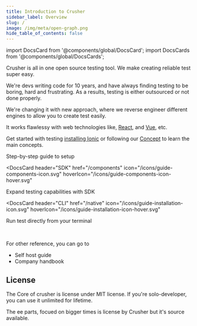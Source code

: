 ```yaml
---
title: Introduction to Crusher
sidebar_label: Overview
slug: /
image: /img/meta/open-graph.png
hide_table_of_contents: false
---
```


import DocsCard from '@components/global/DocsCard';
import DocsCards from '@components/global/DocsCards';

<head>
  <title>Open-Source UI Toolkit to Create Your Own Mobile or Desktop Apps</title>
  <meta
    name="description"
    content="Ionic Framework is an open-source UI toolkit to create your own mobile and desktop apps using web technologies with integrations for popular frameworks."
  />
  <link rel="canonical" href="https://ionicframework.com/docs" />
  <link rel="alternate" href="https://ionicframework.com/docs" hreflang="x-default" />
  <link rel="alternate" href="https://ionicframework.com/docs" hreflang="en" />
  <meta property="og:url" content="https://ionicframework.com/docs" />
</head>

Crusher is all in one open source testing tool. We make creating reliable test super easy.

We're devs writing code for 10 years, and have always finding testing to be boring, hard and frustrating. As a results, testing is either outsourced or not done properly.


We're changing it with new approach, where we reverse engineer different engines to allow you to create test easily.

It works flawlessy with web technologies like, [React](react.md), and [Vue](vue/overview.md), etc.

Get started with testing [installing Ionic](intro/cli.md) or following our [Concept](intro/next.md#build-your-first-app) to learn the main concepts.

<intro-end />

<DocsCards>
  <DocsCard header="Use guide " href="/intro/cli"
    icon="/icons/guide-native-icon.svg"
  hoverIcon="/icons/guide-native-icon-hover.svg"
>
    <p>Step-by-step guide to setup </p>
  </DocsCard>

<DocsCard
  header="SDK"
  href="/components"
  icon="/icons/guide-components-icon.svg"
  hoverIcon="/icons/guide-components-icon-hover.svg"
>
  <p>Expand testing capabilities with SDK</p>
</DocsCard>

<DocsCard
  header="CLI"
  href="/native"
  icon="/icons/guide-installation-icon.svg" hoverIcon="/icons/guide-installation-icon-hover.svg"
>
   <p>Run test directly from your terminal</p>
</DocsCard>

</DocsCards>

<br/>

For other reference, you can go to

- Self host guide
- Company handbook

<!-- ## Overview

Ionic focuses on the frontend UX and UI interaction of an app — UI controls, interactions, gestures, animations. It's easy to learn, and integrates with other libraries or frameworks, such as [Angular](angular/overview.md), [React](react/overview.md), or [Vue](vue/overview.md). Alternatively, it can be used standalone without any frontend framework using a simple [script include](intro/cdn.md). If you’d like to learn more about Ionic before diving in, we <a href="https://youtu.be/p3AN3igqiRc" target="_blank">created a video</a> to walk you through the basics.

### One codebase, running everywhere

Ionic is the only mobile app stack that enables web developers to build apps for all major app stores and the mobile web from a single codebase. And with [Adaptive Styling](theming/platform-styles.md), Ionic apps look and feel at home on every device.

### A focus on performance

Ionic is built to perform and behave great on the latest mobile devices with best practices like efficient hardware accelerated transitions, and touch-optimized gestures.

### Clean, simple, and functional design

Ionic is designed to work and display beautifully on all current mobile devices and platforms. With ready-made components, typography, and a gorgeous (yet extensible) base theme that adapts to each platform, you'll be building in style.

### Native and Web optimized

Ionic emulates native app UI guidelines and uses native SDKs, bringing the UI standards and device features of native apps together with the full power and flexibility of the open web. Ionic uses Capacitor (or Cordova) to deploy natively, or runs in the browser as a Progressive Web App.

## Goals

### Cross-platform

Build and deploy apps that work across multiple platforms, such as native iOS, Android, desktop, and the web as a Progressive Web App - all with one code base. Write once, run anywhere.

### Web Standards-based

Ionic is built on top of reliable, [standardized web technologies](reference/glossary#web-standards): HTML, CSS, and JavaScript, using modern Web APIs such as Custom Elements and Shadow DOM. Because of this, Ionic components have a stable API, and aren't at the whim of a single platform vendor.

### Beautiful Design

Clean, simple, and functional. Ionic is designed to work and display beautifully out-of-the-box across all platforms.
Start with pre-designed components, typography, interactive paradigms, and a gorgeous (yet extensible) base theme.

### Simplicity

Ionic is built with simplicity in mind, so that creating apps is enjoyable, easy to learn, and accessible to just about anyone with web development skills.

## Framework Compatibility

While past releases of Ionic were tightly coupled to Angular, version 4.x of the framework was re-engineered to work as a standalone <a href="https://developer.mozilla.org/en-US/docs/Web/Web_Components" target="_blank">Web Component</a> library, with integrations for the latest JavaScript frameworks, like Angular. Ionic can be used in most frontend frameworks with success, including React and Vue, though some frameworks need a shim for full Web Component support.

### JavaScript

One of the main goals with moving Ionic to <a href="https://developer.mozilla.org/en-US/docs/Web/Web_Components" target="_blank">Web Components</a> was to remove any hard requirement on a single framework to host the components. This made it possible for the core components to work standalone in a web page with just a script tag. While working with frameworks can be great for larger teams and larger apps, it is now possible to use Ionic as a standalone library in a single page even in a context like WordPress.

### Angular

Angular has always been at the center of what makes Ionic great. While the core components have been written to work as a standalone Web Component library, the `@ionic/angular` package makes integration with the Angular ecosystem a breeze. `@ionic/angular` includes all the functionality that Angular developers would expect coming from Ionic 2/3, and integrates with core Angular libraries, like the Angular router.

### React

Ionic now has official support for the popular React library. Ionic React lets React developers use their existing web skills to build apps that target iOS, Android, the web, and the desktop. With `@ionic/react`, you can use all the core Ionic components, but in a way that feels like using native React components.

### Vue

Ionic now has official support for the popular Vue 3 library. Ionic Vue lets Vue developers use their existing web skills to build apps that target iOS, Android, the web, and the desktop. With `@ionic/vue`, you can use all the core Ionic components, but in a way that feels like using native Vue components.

### Future Support

Support for other frameworks will be considered in future releases.

## Ionic CLI

The official [Ionic CLI](cli), or Command Line Interface, is a tool that quickly scaffolds Ionic apps and provides a number of helpful commands to Ionic developers. In addition to installing and updating Ionic, the CLI comes with a built-in development server, build and debugging tools, and much more. If you are an [Appflow](#ionic-appflow) member, the CLI can be used to perform cloud builds and deployments, and administer your account.

## Appflow

To help build, deploy, and manage Ionic apps throughout their lifecycle, we offer a commercial service for production apps called <a href="https://ionic.io/appflow" target="_blank">Appflow</a>, which is <strong>separate from the open source Framework.</strong>

Appflow helps developers and teams compile native app builds and deploy live code updates to Ionic apps from a centralized dashboard. Optional paid upgrades are available for more advanced capabilities like publishing directly to app stores, workflow automation, single sign-on (SSO) and access to connected services and integrations.

Appflow requires an <a href="https://dashboard.ionicframework.com/signup" target="_blank">Ionic Account</a> and comes with a free “Hobby” plan for those interested in playing around with some of its features.

## Ecosystem

Ionic is actively developed and maintained full-time by a core team, and its ecosystem is guided by an international community of developers and contributors fueling its growth and adoption. Developers and companies small and large use Ionic to build and ship amazing apps that run everywhere.

### Join the Community

There are millions of Ionic developers in over 200 countries worldwide. Here are some ways to join:

- <a href="https://forum.ionicframework.com/" target="_blank">
    Forum:
  </a> A great place for asking questions and sharing ideas.
- <a href="https://twitter.com/ionicframework" target="_blank">
    Twitter:
  </a> Where we post updates and share content from the Ionic community.
- <a href="https://github.com/ionic-team/ionic" target="_blank">
    GitHub:
  </a> For reporting bugs or requesting new features, create an issue here. PRs welcome!
- <a href="https://ionicframework.com/contributors" target="_blank">
    Content authoring:
  </a> Write a technical blog or share your story with the Ionic community. -->

## License

The Core of crusher is license under MIT license. If you're solo-developer, you can use it unlimited for lifetime.

The ee parts, focued on bigger times is license by Crusher but it's source available.